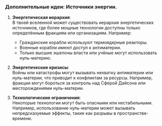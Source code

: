 ### Дополнительные идеи: Источники энергии.

1. **Энергетическая иерархия**:  
    В твоей вселенной может существовать иерархия энергетических источников, где более мощные технологии доступны только определённым фракциям или организациям. Например:
    - Гражданские корабли используют термоядерные реакторы.
    - Военные корабли имеют доступ к антиматерии.
    - Только высшие эшелоны власти или учёные могут использовать нуль-материю.
    
2. **Энергетические кризисы**:  
    Войны или катастрофы могут вызывать нехватку антиматерии или нуль-материи, что приводит к конфликтам за ресурсы. Например, фракции могут бороться за контроль над Сферой Дайсона или месторождениями нуль-материи.
    
3. **Технологические ограничения**:  
    Некоторые технологии могут быть опасными или нестабильными. Например, использование нуль-материи может вызывать непредсказуемые эффекты, такие как разрывы в пространстве-времени.